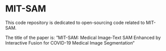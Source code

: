 # MIT-SAM
This code repository is dedicated to open-sourcing code related to MIT-SAM.

The title of the paper is: ”MIT-SAM: Medical Image-Text SAM Enhanced by Interactive Fusion for COVID-19 Medical Image Segmentation“
